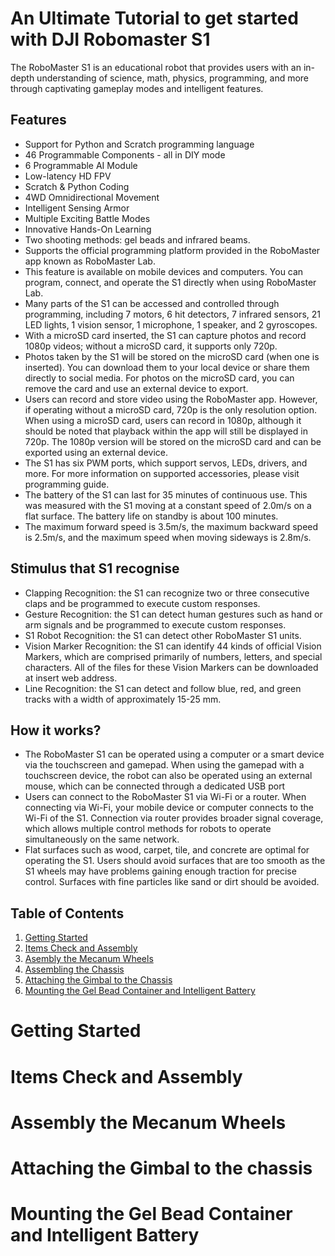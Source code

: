 # An Ultimate Tutorial to get started with DJI Robomaster S1

The RoboMaster S1 is an educational robot that provides users with an in-depth understanding of science, math, physics, programming, and more through captivating gameplay modes and intelligent features.


## Features


- Support for Python and Scratch programming language
- 46 Programmable Components - all in DIY mode
- 6 Programmable AI Module
- Low-latency HD FPV
- Scratch & Python Coding
- 4WD Omnidirectional Movement
- Intelligent Sensing Armor
- Multiple Exciting Battle Modes
- Innovative Hands-On Learning
- Two shooting methods: gel beads and infrared beams.
- Supports the official programming platform provided in the RoboMaster app known as RoboMaster Lab. 
- This feature is available on mobile devices and computers. You can program, connect, and operate the S1 directly when using RoboMaster Lab.
- Many parts of the S1 can be accessed and controlled through programming, including 7 motors, 6 hit detectors, 7 infrared sensors, 21 LED lights, 1 vision sensor, 1 microphone, 1 speaker, and 2 gyroscopes.
- With a microSD card inserted, the S1 can capture photos and record 1080p videos; without a microSD card, it supports only 720p.
- Photos taken by the S1 will be stored on the microSD card (when one is inserted). You can download them to your local device or share them directly to social media. For photos on the microSD card, you can remove the card and use an external device to export.
- Users can record and store video using the RoboMaster app. However, if operating without a microSD card, 720p is the only resolution option. When using a microSD card, users can record in 1080p, although it should be noted that playback within the app will still be displayed in 720p. The 1080p version will be stored on the microSD card and can be exported using an external device.
- The S1 has six PWM ports, which support servos, LEDs, drivers, and more. For more information on supported accessories, please visit programming guide.
- The battery of the S1 can last for 35 minutes of continuous use. This was measured with the S1 moving at a constant speed of 2.0m/s on a flat surface. The battery life on standby is about 100 minutes.
- The maximum forward speed is 3.5m/s, the maximum backward speed is 2.5m/s, and the maximum speed when moving sideways is 2.8m/s.


## Stimulus that S1 recognise

- Clapping Recognition: the S1 can recognize two or three consecutive claps and be programmed to execute custom responses.
- Gesture Recognition: the S1 can detect human gestures such as hand or arm signals and be programmed to execute custom responses.
- S1 Robot Recognition: the S1 can detect other RoboMaster S1 units.
- Vision Marker Recognition: the S1 can identify 44 kinds of official Vision Markers, which are comprised primarily of numbers, letters, and special characters. All of the files for these Vision Markers can be downloaded at insert web address.
- Line Recognition: the S1 can detect and follow blue, red, and green tracks with a width of approximately 15-25 mm.


## How it works?

- The RoboMaster S1 can be operated using a computer or a smart device via the touchscreen and gamepad. When using the gamepad with a touchscreen device, the robot can also be operated using an external mouse, which can be connected through a dedicated USB port
- Users can connect to the RoboMaster S1 via Wi-Fi or a router. When connecting via Wi-Fi, your mobile device or computer connects to the Wi-Fi of the S1. Connection via router provides broader signal coverage, which allows multiple control methods for robots to operate simultaneously on the same network.
- Flat surfaces such as wood, carpet, tile, and concrete are optimal for operating the S1. Users should avoid surfaces that are too smooth as the S1 wheels may have problems gaining enough traction for precise control. Surfaces with fine particles like sand or dirt should be avoided.


## Table of Contents

1. [Getting Started](#getting-started)
2. [Items Check and Assembly](#items-check-and-assembly)
3. [Asembly the Mecanum Wheels](#assembly-the-mecanum-wheels)
4. [Assembling the Chassis](#assemblig-the-chassis)
5. [Attaching the Gimbal to the Chassis](#attaching-the-gimbal-to-the-chassis)
6. [Mounting the Gel Bead Container and Intelligent Battery](#mounting-the-gel-bead-container-and-intelligent-battery)

# Getting Started


# Items Check and Assembly

# Assembly the Mecanum Wheels

# Attaching the Gimbal to the chassis

# Mounting the Gel Bead Container and Intelligent Battery


